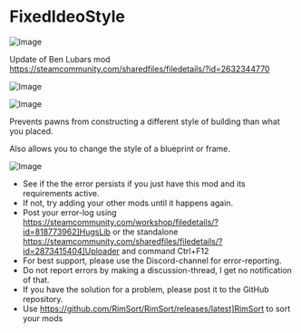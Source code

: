 # FixedIdeoStyle

![Image](https://i.imgur.com/buuPQel.png)

Update of Ben Lubars mod https://steamcommunity.com/sharedfiles/filedetails/?id=2632344770

![Image](https://i.imgur.com/pufA0kM.png)

	
![Image](https://i.imgur.com/Z4GOv8H.png)

Prevents pawns from constructing a different style of building than what you placed.

Also allows you to change the style of a blueprint or frame.

![Image](https://i.imgur.com/PwoNOj4.png)



-  See if the the error persists if you just have this mod and its requirements active.
-  If not, try adding your other mods until it happens again.
-  Post your error-log using https://steamcommunity.com/workshop/filedetails/?id=818773962]HugsLib or the standalone https://steamcommunity.com/sharedfiles/filedetails/?id=2873415404]Uploader and command Ctrl+F12
-  For best support, please use the Discord-channel for error-reporting.
-  Do not report errors by making a discussion-thread, I get no notification of that.
-  If you have the solution for a problem, please post it to the GitHub repository.
-  Use https://github.com/RimSort/RimSort/releases/latest]RimSort to sort your mods


